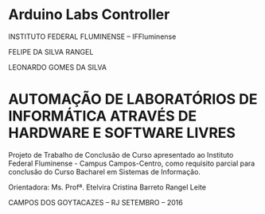 # Arduino Labs Controller

INSTITUTO FEDERAL FLUMINENSE – IFFluminense

FELIPE DA SILVA RANGEL

LEONARDO GOMES DA SILVA

# AUTOMAÇÃO DE LABORATÓRIOS DE INFORMÁTICA ATRAVÉS DE HARDWARE E SOFTWARE LIVRES

Projeto de Trabalho de Conclusão de Curso apresentado ao Instituto Federal Fluminense - Campus Campos-Centro, como requisito parcial para conclusão do Curso Bacharel em Sistemas de Informação.


Orientadora: Ms. Profª. Etelvira Cristina Barreto Rangel Leite

CAMPOS DOS GOYTACAZES – RJ
SETEMBRO – 2016
